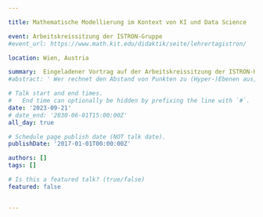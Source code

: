 ```yaml
---

title: Mathematische Modellierung im Kontext von KI und Data Science

event: Arbeitskreissitzung der ISTRON-Gruppe
#event_url: https://www.math.kit.edu/didaktik/seite/lehrertagistron/

location: Wien, Austria

summary:  Eingeladener Vortrag auf der Arbeitskreissitzung der ISTRON-Herbsttagung
#abstract: ' Wer rechnet den Abstand von Punkten zu (Hyper-)Ebenen aus, und das tausendfach pro Tag? Unter anderem Amazon, Google, Facebook und Zalando. Und wer zerlegt Matrizen? Netflix. Wir zeigen, wie ein zeitgemäßer Mathematikunterricht durch die Modellierung realer, schülernaher Probleme aus dem Bereich KI bereichert werden kann. Insbesondere zeigen wir, dass womöglich auf den ersten Blick langweilig erscheinende Methoden aus der linearen Algebra die entscheidenden mathematischen Bestandteile moderner KI-Methoden sind. Wir präsentieren digitale Lernmaterialien für Oberstufenschüler/innen, die im Rahmen von eintägigen Workshops zur mathematischen  Modellierung bereits mehrfach erprobt wurden. Diese Materialien stehen als Open Educational Resources unter einer Creative Commons Lizenz zur Verfügung. Wir hoffen, Lehrkräfte zu befähigen und zu ermutigen, diese Materialien im Unterricht zu verwenden.'

# Talk start and end times.
#   End time can optionally be hidden by prefixing the line with `#`.
date: '2023-09-21'
# date_end: '2030-06-01T15:00:00Z'
all_day: true

# Schedule page publish date (NOT talk date).
publishDate: '2017-01-01T00:00:00Z'

authors: []
tags: []

# Is this a featured talk? (true/false)
featured: false


---
```

